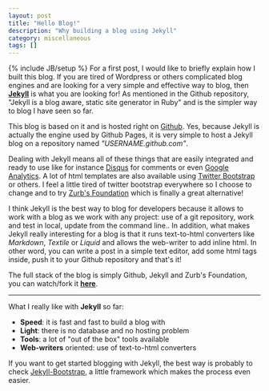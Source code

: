 ```yaml
---
layout: post
title: "Hello Blog!"
description: "Why building a blog using Jekyll"
category: miscellaneous
tags: []
---
```

{% include JB/setup %}
For a first post, I would like to briefly explain how I built this blog. If you are tired of Wordpress or others complicated blog engines and are looking for a very simple and effective way to blog, then 
<a href="https://github.com/mojombo/jekyll/wiki" title="github.com/mojombo/jekyll" target="_blank"><strong>Jekyll</strong></a> is what you are looking for! 
As mentioned in the Github repository, "Jekyll is a blog aware, static site generator in Ruby" and is the simpler way to blog I have seen so far.  

This blog is based on it and is hosted right on 
<a href="https://github.com" title="github.com" target="_blank">Github</a>.
Yes, because Jekyll is actually the engine used by Github Pages, it is very simple to host a Jekyll blog on a repository named *"USERNAME.github.com"*.

Dealing with Jekyll means all of these things that are easily integrated and ready to use like for instance
<a href="http://disqus.com/" title="disqus.com" target="_blank">Disqus</a> for comments or even
<a href="http://www.google.com/analytics/" title="google.com/analytics" target="_blank">Google Analytics</a>. 
A lot of html templates are also available using
<a href="http://twitter.github.com/bootstrap/" title="twitter.github.com/bootstrap" target="_blank">Twitter Bootstrap</a> or others.
I feel a little tired of twitter bootstrap everywhere so I choose to change and to try
<a href="http://foundation.zurb.com/" title="foundation.zurb.com" target="_blank">Zurb's Foundation</a> which is finally a great alternative!

I think Jekyll is the best way to blog for developers because it allows to work with a blog as we work with any project: use of a git repository, work and test in local, update from the command line..
In addition, what makes Jekyll really interesting for a blog is that it runs text-to-html converters like *Markdown*, *Textile* or *Liquid* and allows the web-writer to add inline html. In other word, you
can write a post in a simple text editor, add some html tags inside, push it to your Github repository and that's it!

The full stack of the blog is simply Github, Jekyll and Zurb's Foundation, you can watch/fork it 
<a href="https://github.com/ThibaultLaurens/thibaultlaurens.github.com" title="github.com/ThibaultLaurens/thibaultlaurens.github.com" target="_blank"><strong>here</strong></a>.

* * * 

What I really like with **Jekyll** so far:
*   **Speed**: it is fast and fast to build a blog with
*   **Light**: there is no database and no hosting problem
*   **Tools**: a lot of "out of the box" tools available
*   **Web-writers** oriented: use of text-to-html converters    

If you want to get started blogging with Jekyll, the best way is probably to check
<a href="http://jekyllbootstrap.com/" title="jekyllbootstrap.com" target="_blank">Jekyll-Bootstrap</a>, a little framework which makes the process even easier.
